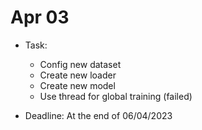 # Apr 03

- Task:
    - Config new dataset
    - Create new loader
    - Create new model
    - Use thread for global training (failed)

- Deadline: At the end of 06/04/2023
